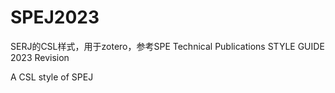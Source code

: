 # SPEJ2023
SERJ的CSL样式，用于zotero，参考SPE Technical Publications STYLE GUIDE 2023 Revision

A CSL style of SPEJ
